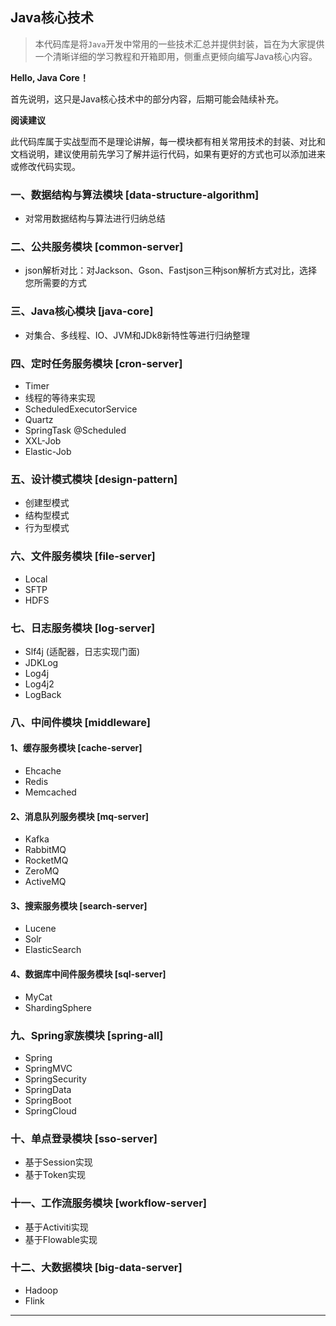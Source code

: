## Java核心技术

> 本代码库是将```Java```开发中常用的一些技术汇总并提供封装，旨在为大家提供一个清晰详细的学习教程和开箱即用，侧重点更倾向编写Java核心内容。

**Hello, Java Core！**

首先说明，这只是Java核心技术中的部分内容，后期可能会陆续补充。

**阅读建议**

此代码库属于实战型而不是理论讲解，每一模块都有相关常用技术的封装、对比和文档说明，建议使用前先学习了解并运行代码，如果有更好的方式也可以添加进来或修改代码实现。

### 一、数据结构与算法模块 [data-structure-algorithm]

- 对常用数据结构与算法进行归纳总结

### 二、公共服务模块 [common-server]

- json解析对比：对Jackson、Gson、Fastjson三种json解析方式对比，选择您所需要的方式

### 三、Java核心模块 [java-core]

- 对集合、多线程、IO、JVM和JDk8新特性等进行归纳整理

### 四、定时任务服务模块 [cron-server]

- Timer
- 线程的等待来实现
- ScheduledExecutorService
- Quartz
- SpringTask @Scheduled
- XXL-Job
- Elastic-Job

### 五、设计模式模块 [design-pattern]

- 创建型模式
- 结构型模式
- 行为型模式

### 六、文件服务模块 [file-server]

- Local
- SFTP
- HDFS

### 七、日志服务模块 [log-server]

- Slf4j (适配器，日志实现门面)
- JDKLog
- Log4j
- Log4j2
- LogBack

### 八、中间件模块 [middleware]

#### 1、缓存服务模块 [cache-server] 

- Ehcache
- Redis
- Memcached

#### 2、消息队列服务模块 [mq-server]

- Kafka
- RabbitMQ
- RocketMQ
- ZeroMQ
- ActiveMQ

#### 3、搜索服务模块 [search-server]

- Lucene
- Solr
- ElasticSearch

#### 4、数据库中间件服务模块 [sql-server]

- MyCat
- ShardingSphere

### 九、Spring家族模块 [spring-all]

- Spring
- SpringMVC
- SpringSecurity
- SpringData
- SpringBoot
- SpringCloud

### 十、单点登录模块 [sso-server]

- 基于Session实现
- 基于Token实现

### 十一、工作流服务模块 [workflow-server]

- 基于Activiti实现
- 基于Flowable实现

### 十二、大数据模块 [big-data-server]

- Hadoop
- Flink

---